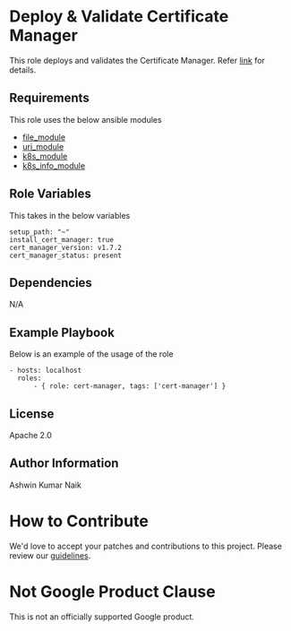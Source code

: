 Deploy & Validate Certificate Manager
=========

This role deploys and validates the Certificate Manager. Refer [link](https://cloud.google.com/apigee/docs/hybrid/v1.10/install-cert-manager) for details.

Requirements
------------

This role uses the below ansible modules
* [file_module](https://docs.ansible.com/ansible/latest/collections/ansible/builtin/file_module.html)
* [uri_module](https://docs.ansible.com/ansible/latest/collections/ansible/builtin/uri_module.html)
* [k8s_module](https://docs.ansible.com/ansible/latest/collections/kubernetes/core/k8s_module.html)
* [k8s_info_module](https://docs.ansible.com/ansible/latest/collections/kubernetes/core/k8s_info_module.html)

Role Variables
--------------

This takes in the below variables
```
setup_path: "~"
install_cert_manager: true
cert_manager_version: v1.7.2
cert_manager_status: present
```

Dependencies
------------

N/A

Example Playbook
----------------

Below is an example of the usage of the role

    - hosts: localhost
      roles:
          - { role: cert-manager, tags: ['cert-manager'] }

License
-------

Apache 2.0

Author Information
------------------

Ashwin Kumar Naik
<!-- BEGIN Google How To Contribute -->
# How to Contribute

We'd love to accept your patches and contributions to this project. Please review our [guidelines](../../CONTRIBUTING.md).
<!-- END Google How To Contribute -->
<!-- BEGIN Google Required Disclaimer -->

# Not Google Product Clause

This is not an officially supported Google product.
<!-- END Google Required Disclaimer -->